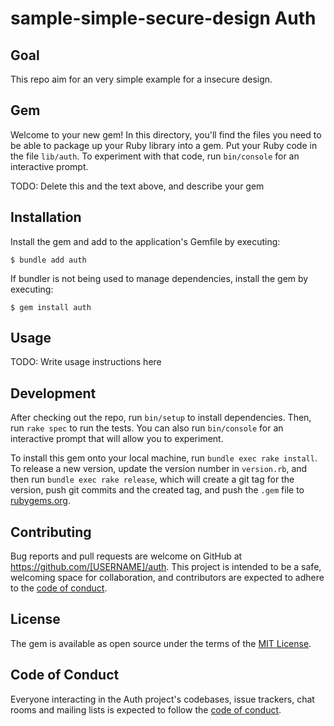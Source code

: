 # sample-simple-secure-design Auth

## Goal

This repo aim for an very simple example for a insecure design.


## Gem

Welcome to your new gem! In this directory, you'll find the files you need to be able to package up your Ruby library into a gem. Put your Ruby code in the file `lib/auth`. To experiment with that code, run `bin/console` for an interactive prompt.

TODO: Delete this and the text above, and describe your gem

## Installation

Install the gem and add to the application's Gemfile by executing:

    $ bundle add auth

If bundler is not being used to manage dependencies, install the gem by executing:

    $ gem install auth

## Usage

TODO: Write usage instructions here

## Development

After checking out the repo, run `bin/setup` to install dependencies. Then, run `rake spec` to run the tests. You can also run `bin/console` for an interactive prompt that will allow you to experiment.

To install this gem onto your local machine, run `bundle exec rake install`. To release a new version, update the version number in `version.rb`, and then run `bundle exec rake release`, which will create a git tag for the version, push git commits and the created tag, and push the `.gem` file to [rubygems.org](https://rubygems.org).

## Contributing

Bug reports and pull requests are welcome on GitHub at https://github.com/[USERNAME]/auth. This project is intended to be a safe, welcoming space for collaboration, and contributors are expected to adhere to the [code of conduct](https://github.com/[USERNAME]/auth/blob/main/CODE_OF_CONDUCT.md).

## License

The gem is available as open source under the terms of the [MIT License](https://opensource.org/licenses/MIT).

## Code of Conduct

Everyone interacting in the Auth project's codebases, issue trackers, chat rooms and mailing lists is expected to follow the [code of conduct](https://github.com/[USERNAME]/auth/blob/main/CODE_OF_CONDUCT.md).
